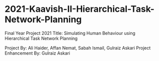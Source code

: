 # 2021-Kaavish-II-Hierarchical-Task-Network-Planning
Final Year Project 2021
Title: Simulating Human Behaviour using Hierarchical Task Network Planning

Project By: Ali Haider, Affan Nemat, Sabah Ismail, Gulraiz Askari
Project Enhancement By: Gulraiz Askari 
